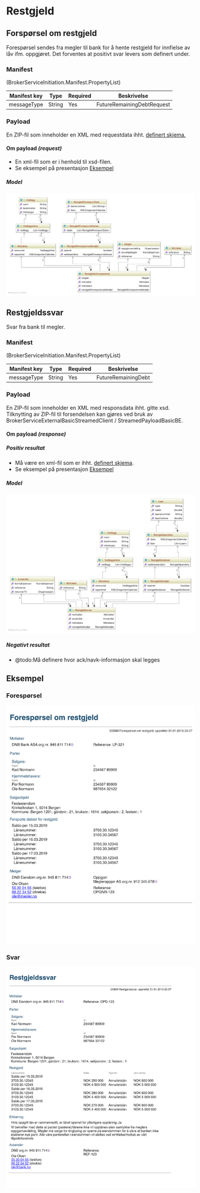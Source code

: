 # Restgjeld

## Forspørsel om restgjeld
Forespørsel sendes fra megler til bank for å hente restgjeld for innfielse av låv ifm. oppgjøret.
Det forventes at positivt svar levers som definert under.

### Manifest
(BrokerServiceInitiation.Manifest.PropertyList)

|Manifest key|Type|Required|Beskrivelse|
|--- |--- |--- |--- |
|messageType|String|Yes|FutureRemainingDebtRequest|

### Payload
En ZIP-fil som inneholder en XML med requestdata ihht. [definert skjema.](/spesifikasjoner/afpant/afpant-model/xsd/dsve.xsd)

#### Om payload *(request)*
- En xml-fil som er i henhold til xsd-filen.
- Se eksempel på presentasjon [Eksempel](examples/restgjeldsforespoersel-example-xml.png)

##### Model
![model restgjeldforespørsel](examples/model_restgjeldforespoersel.png "Model for restgjeldsforespørsel")

## Restgjeldssvar
Svar fra bank til megler.

### Manifest
(BrokerServiceInitiation.Manifest.PropertyList)

|Manifest key|Type|Required|Beskrivelse|
|--- |--- |--- |--- |
|messageType|String|Yes|FutureRemainingDebt|

### Payload
En ZIP-fil som inneholder en XML med responsdata ihht. gitte xsd.
Tilknytting av ZIP-fil til forsendelsen kan gjøres ved bruk av BrokerServiceExternalBasicStreamedClient / StreamedPayloadBasicBE.
		
#### Om payload *(response)*

##### Positiv resultat
- Må være en xml-fil som er ihht. [definert skjema](/spesifikasjoner/afpant/afpant-model/xsd/dsve.xsd).
- Se eksempel på presentasjon [Eksempel](examples/restgjeldssvar-example-xml.png)

##### Model
![model restgjeldsvar](examples/model_restgjeldsvar.png "Model for restgjeldsvar")

##### Negativt resultat
- @todo:Må definere hvor ack/navk-informasjon skal legges

## Eksempel

### Forespørsel
![Eksempel](examples/restgjeldsforespoersel-example-xml.png)

### Svar
![Eksempel](examples/restgjeldssvar-example-xml.png)